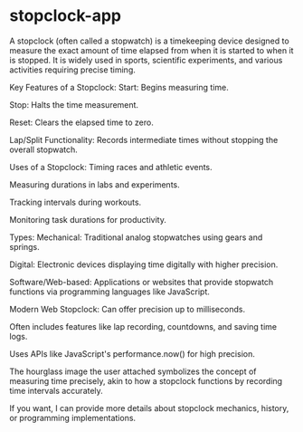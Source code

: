 # stopclock-app

A stopclock (often called a stopwatch) is a timekeeping device designed to measure the exact amount of time elapsed from when it is started to when it is stopped. It is widely used in sports, scientific experiments, and various activities requiring precise timing.

Key Features of a Stopclock:
Start: Begins measuring time.

Stop: Halts the time measurement.

Reset: Clears the elapsed time to zero.

Lap/Split Functionality: Records intermediate times without stopping the overall stopwatch.

Uses of a Stopclock:
Timing races and athletic events.

Measuring durations in labs and experiments.

Tracking intervals during workouts.

Monitoring task durations for productivity.

Types:
Mechanical: Traditional analog stopwatches using gears and springs.

Digital: Electronic devices displaying time digitally with higher precision.

Software/Web-based: Applications or websites that provide stopwatch functions via programming languages like JavaScript.

Modern Web Stopclock:
Can offer precision up to milliseconds.

Often includes features like lap recording, countdowns, and saving time logs.

Uses APIs like JavaScript's performance.now() for high precision.

The hourglass image the user attached symbolizes the concept of measuring time precisely, akin to how a stopclock functions by recording time intervals accurately.

If you want, I can provide more details about stopclock mechanics, history, or programming implementations. 

